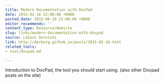 ```yaml
---
title: Modern Documentation with DocPad
date: 2015-02-16 22:08:00 +0000
posted_date: 2015-06-19 21:08:00 +0000
editor_recommends: ''
content_type: Resource/Website
slug: links/modern-documentation-with-docpad
source: Lukasz Gornicki
link: http://derberg.github.io/posts/2015-02-16.html
related_tools:
- tool/docpad.md

---
```

Introduction to DocPad, the tool you should start using. (also other Docpad posts on the site)



